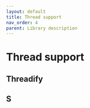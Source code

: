 ```yaml
---
layout: default
title: Thread support
nav_order: 4
parent: Library description
---
```


# Thread support

## Threadify

## S
<!--stackedit_data:
eyJoaXN0b3J5IjpbMTMwNzA4NTM3MF19
-->